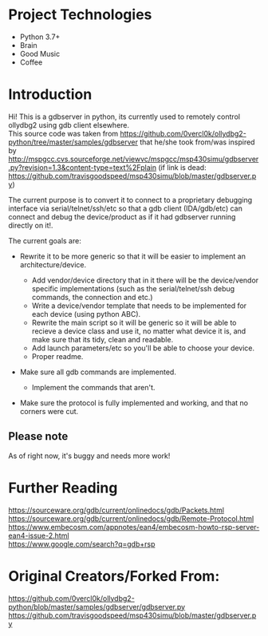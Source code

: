 # Project Technologies
 - Python 3.7+
 - Brain
 - Good Music
 - Coffee  

# Introduction  
Hi! This is a gdbserver in python, its currently used to remotely control ollydbg2 using gdb client elsewhere.  
This source code was taken from <https://github.com/0vercl0k/ollydbg2-python/tree/master/samples/gdbserver> that he/she took from/was inspired by <http://mspgcc.cvs.sourceforge.net/viewvc/mspgcc/msp430simu/gdbserver.py?revision=1.3&content-type=text%2Fplain> (if link is dead: <https://github.com/travisgoodspeed/msp430simu/blob/master/gdbserver.py>)  

The current purpose is to convert it to connect to a proprietary debugging interface via serial/telnet/ssh/etc so that a gdb client (IDA/gdb/etc) can connect and debug the device/product as if it had gdbserver running directly on it!.

The current goals are:  

- Rewrite it to be more generic so that it will be easier to implement an architecture/device.
	- Add vendor/device directory that in it there will be the device/vendor specific implementations (such as the serial/telnet/ssh debug commands, the connection and etc.)  
	- Write a device/vendor template that needs to be implemented for each device (using python ABC).  
	- Rewrite the main script so it will be generic so it will be able to recieve a device class and use it, no matter what device it is, and make sure that its tidy, clean and readable.  
	- Add launch parameters/etc so you'll be able to choose your device.  
	- Proper readme.  
- Make sure all gdb commands are implemented.  
	- Implement the commands that aren't.  

- Make sure the protocol is fully implemented and working, and that no corners were cut.  
  
## Please note  
As of right now, it's buggy and needs more work!  

# Further Reading  
<https://sourceware.org/gdb/current/onlinedocs/gdb/Packets.html>  
<https://sourceware.org/gdb/current/onlinedocs/gdb/Remote-Protocol.html>  
<https://www.embecosm.com/appnotes/ean4/embecosm-howto-rsp-server-ean4-issue-2.html>  
<https://www.google.com/search?q=gdb+rsp>  
  
# Original Creators/Forked From:  
<https://github.com/0vercl0k/ollydbg2-python/blob/master/samples/gdbserver/gdbserver.py>  
<https://github.com/travisgoodspeed/msp430simu/blob/master/gdbserver.py>  
  

